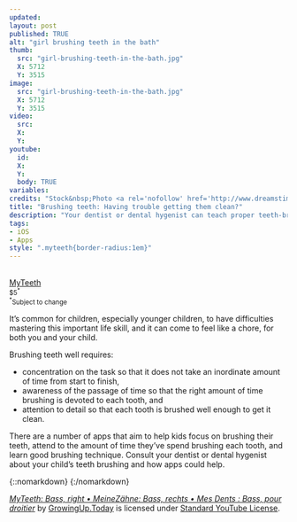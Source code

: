 ```yaml
---
updated:
layout: post
published: TRUE
alt: "girl brushing teeth in the bath"
thumb:
  src: "girl-brushing-teeth-in-the-bath.jpg"
  X: 5712
  Y: 3515
image:
  src: "girl-brushing-teeth-in-the-bath.jpg"
  X: 5712
  Y: 3515
video:
  src: 
  X: 
  Y: 
youtube:
  id:
  X:
  Y:
  body: TRUE
variables:
credits: "Stock&nbsp;Photo <a rel='nofollow' href='http://www.dreamstime.com/royalty-free-stock-photos-little-girl-brushing-teeth-bath-image38469828'>&copy;</a>&nbsp;Tan4ikk"
title: "Brushing teeth: Having trouble getting them clean?"
description: "Your dentist or dental hygenist can teach proper teeth-brushing, and advise you about apps for helping your child make a healthy habit of brushing their teeth."
tags:
- iOS
- Apps
style: ".myteeth{border-radius:1em}"
---
```

<aside class="float right side center">
	<div><a rel="nofollow" href="http://thekeptpromise.com/MyTeeth/"><amp-img class="myteeth" width="100" height="100" src="{{site.cache}}/x/myteeth.jpg"></amp-img><br>MyTeeth</a><br><small>$5<sup>*</sup></small></div>
	<div><small><sup>*</sup>Subject to change</small></div>
</aside>

It’s common for children, especially younger children, to have difficulties mastering this important life skill, and it can come to feel like a chore, for both you and your child.

Brushing teeth well requires:
- concentration on the task so that it does not take an inordinate amount of time from start to finish,
- awareness of the passage of time so that the right amount of time brushing is devoted to each tooth, and
- attention to detail so that each tooth is brushed well enough to get it clean.

There are a number of apps that aim to help kids focus on brushing their teeth, attend to the amount of time they’ve spend brushing each tooth, and learn good brushing technique. Consult your dentist or dental hygenist about your child’s teeth brushing and how apps could help. 

{::nomarkdown}
<amp-youtube data-videoid='a4oWI7XLZOU' layout='responsive' width='16' height='9' data-param-rel=0 data-param-showinfo=0 data-param-iv_load_policy=3 data-param-modestbranding=1 data-param-disablekb=1 data-param-start=11></amp-youtube>
{:/nomarkdown}

<div class="credits"><a rel='nofollow' href='https://youtu.be/a4oWI7XLZOU' target='_blank'><em>MyTeeth: Bass, right • MeineZähne: Bass, rechts • Mes Dents : Bass, pour droitier</em></a> by <a rel='nofollow' href='https://www.youtube.com/channel/UCiLLIar6NuTg3jlD7tcAxrQ' target='_blank'>GrowingUp.Today</a> is licensed under <a rel='nofollow' href='https://www.youtube.com/static?template=terms' target='_blank'>Standard YouTube License</a>.</div>